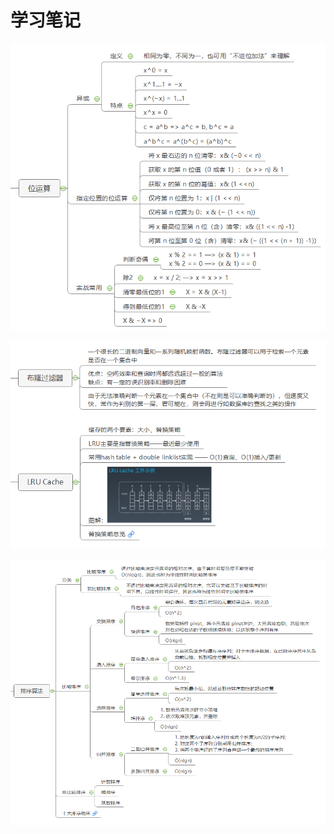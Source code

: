 # 学习笔记

![image-20200802232205084](https://raw.githubusercontent.com/CyfforPro/just_a_pics_store/master/img/image-20200802232205084.png)

![image-20200802232238843](https://raw.githubusercontent.com/CyfforPro/just_a_pics_store/master/img/image-20200802232238843.png)

![image-20200802232250820](https://raw.githubusercontent.com/CyfforPro/just_a_pics_store/master/img/image-20200802232250820.png)